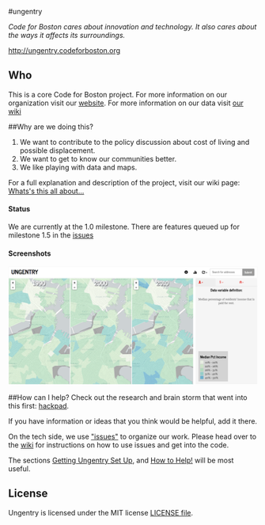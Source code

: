 #ungentry

*Code for Boston cares about innovation and technology.  It also cares about the ways it affects its surroundings.*

http://ungentry.codeforboston.org


## Who
This is a core Code for Boston project.  For more information on our organization visit our [website](http://codeforboston.org).  For more information on our data visit [our wiki](**********)


##Why are we doing this?

  1. We want to contribute to the policy discussion about cost of living and possible displacement.
  2. We want to get to know our communities better.
  3. We like playing with data and maps.
  

  For a full explanation and description of the project, visit our wiki page: [Whats's this all about...](http://github.com/codeforboston/ungentry/wiki/What's-this-all-about...)


#### Status
We are currently at the 1.0 milestone.  There are features queued up for milestone 1.5 in the [issues](https://github.com/codeforboston/ungentry/issues)


#### Screenshots
![Home page](https://github.com/codeforboston/ungentry/blob/master/images/home.png)


##How can I help?
Check out the research and brain storm that went into this first: [hackpad](https://codeforboston.hackpad.com/How-can-Code-for-Boston-contribute-to-the-policy-discussion-on-gentrification-in-Boston-fD9RvXalX84#:h=Variable-Wish-List).

If you have information or ideas that you think would be helpful, add it there.


On the tech side, we use ["issues"](https://github.com/codeforboston/ungentry/issues) to organize our work.  Please head over to the [wiki](https://github.com/codeforboston/ungentry/wiki) for instructions on how to use issues and get into the code. 

The sections [Getting Ungentry Set Up](https://github.com/codeforboston/ungentry/wiki/Getting%20Ungentry%20Set%20Up), and [How to Help!](https://github.com/codeforboston/ungentry/wiki/How%20to%20Help!) will be most useful.



## License
Ungentry is licensed under the MIT license [LICENSE file](https://github.com/codeforboston/ungentry/blob/master/LICENSE).




